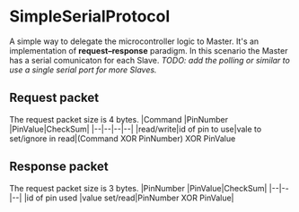 
# SimpleSerialProtocol
A simple way to delegate the microcontroller logic to Master. It's an implementation of **request–response** paradigm. In this scenario the Master has a serial comunicaton for each Slave. 
*TODO: add the polling or similar to use a single serial port for more Slaves.*

## Request packet
The request packet size is 4 bytes.
|Command  |PinNumber  |PinValue|CheckSum|
|--|--|--|--|
|read/write|id of pin to use|vale to set/ignore in read|(Command XOR PinNumber) XOR PinValue



## Response packet
The request packet size is 3 bytes.
|PinNumber  |PinValue|CheckSum|
|--|--|--|
|id of pin used |value set/read|PinNumber XOR PinValue|
